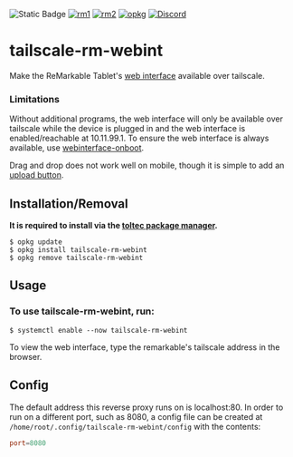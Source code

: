 ![Static Badge](https://img.shields.io/badge/reMarkable-v3.9.4-green)
[![rm1](https://img.shields.io/badge/rM1-supported-green)](https://remarkable.com/store/remarkable)
[![rm2](https://img.shields.io/badge/rM2-supported-green)](https://remarkable.com/store/remarkable-2)
[![opkg](https://img.shields.io/badge/OPKG-tailscale--rm--webint-blue)](https://toltec-dev.org/)
[![Discord](https://img.shields.io/discord/385916768696139794.svg?label=reMarkable&logo=discord&logoColor=ffffff&color=7389D8&labelColor=6A7EC2)](https://discord.gg/ATqQGfu)

# tailscale-rm-webint

Make the ReMarkable Tablet's [web interface](https://remarkable.guide/tech/usb-web-interface.html) available over tailscale.


### Limitations 

Without additional programs, the web interface will only be available over tailscale while the device is plugged in and the web interface is enabled/reachable at 10.11.99.1.
To ensure the web interface is always available, use [webinterface-onboot](https://github.com/rM-self-serve/webinterface-onboot).

Drag and drop does not work well on mobile, though it is simple to add an [upload button](https://github.com/rM-self-serve/upload_button).


## Installation/Removal

**It is required to install via the [toltec package manager](https://toltec-dev.org/).** 

```
$ opkg update
$ opkg install tailscale-rm-webint
$ opkg remove tailscale-rm-webint
```

## Usage

### To use tailscale-rm-webint, run:

`$ systemctl enable --now tailscale-rm-webint`

To view the web interface, type the remarkable's tailscale address in the browser.

## Config

The default address this reverse proxy runs on is localhost:80. In order to run on a different port, such as 8080, a config file can be created at
`/home/root/.config/tailscale-rm-webint/config`
with the contents:

```toml
port=8080
```
